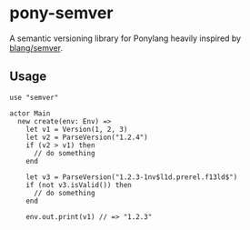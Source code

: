 # pony-semver

A semantic versioning library for Ponylang heavily inspired by [blang/semver](https://github.com/blang/semver).

## Usage

```pony
use "semver"

actor Main
  new create(env: Env) =>
    let v1 = Version(1, 2, 3)
    let v2 = ParseVersion("1.2.4")
    if (v2 > v1) then
      // do something
    end

    let v3 = ParseVersion("1.2.3-1nv$l1d.prerel.f13ld$")
    if (not v3.isValid()) then
      // do something
    end

    env.out.print(v1) // => "1.2.3"
```
